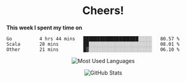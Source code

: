 <h1 align="center">Cheers!</h1>

**This week I spent my time on**
<!--START_SECTION:waka-->

```text
Go          4 hrs 44 mins   ████████████████████░░░░░   80.57 %
Scala       28 mins         ██░░░░░░░░░░░░░░░░░░░░░░░   08.01 %
Other       21 mins         █▓░░░░░░░░░░░░░░░░░░░░░░░   06.10 %
```

<!--END_SECTION:waka-->

<p align="center"><img src="https://github-readme-stats.vercel.app/api/top-langs/?username=thnkrn&layout=compact&hide=html&theme=tokyonight" alt="Most Used Languages" /></p>

<p align="center"><img src="https://github-readme-stats.vercel.app/api?username=thnkrn&show_icons=true&count_private=true&theme=tokyonight" alt="GitHub Stats" /></p>

<!-- <p align="center"><a href="https://wakatime.com"><img src="https://wakatime.com/share/@thnkrn/40092326-d1bd-471b-89da-9a7c63939402.png" /></p>
 -->
